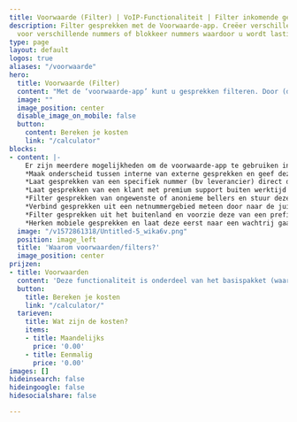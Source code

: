 ```yaml
---
title: Voorwaarde (Filter) | VoIP-Functionaliteit | Filter inkomende gesprekken
description: Filter gesprekken met de Voorwaarde-app. Creëer verschillende belroutes
  voor verschillende nummers of blokkeer nummers waardoor u wordt lastiggevallen.
type: page
layout: default
logos: true
aliases: "/voorwaarde"
hero:
  title: Voorwaarde (Filter)
  content: "Met de ‘voorwaarde-app’ kunt u gesprekken filteren. Door (delen van) het nummer te noteren kunt u aangeven hoe de telefooncentrale dit belletje afhandelt. Wordt u bijvoorbeeld lastig gevallen door een nummer? Vult dit nummer in als voorwaarde, met daarachter direct een voicemailbox."
  image: ""
  image_position: center
  disable_image_on_mobile: false
  button:
    content: Bereken je kosten
    link: "/calculator"
blocks:
- content: |-
    Er zijn meerdere mogelijkheden om de voorwaarde-app te gebruiken in uw belplan. Hieronder enkele voorbeelden:
    *Maak onderscheid tussen interne van externe gesprekken en geef deze een andere route of prefix.
    *Laat gesprekken van een specifiek nummer (bv leverancier) direct doorverbinden.
    *Laat gesprekken van een klant met premium support buiten werktijd doorverbinden naar een supportmedewerker (‘slagboom’).
    *Filter gesprekken van ongewenste of anonieme bellers en stuur deze naar de voicemail.
    *Verbind gesprekken uit een netnummergebied meteen door naar de juiste vestiging.
    *Filter gesprekken uit het buitenland en voorzie deze van een prefix (bv: Duitsland).
    *Herken mobiele gesprekken en laat deze eerst naar een wachtrij gaan en daarna naar een bepaalde afdeling.<br><br><a href="https://www.callvoip.nl/ondersteuning/simmpl-functionaliteiten/voorwaarde/" class="button">Hoe werkt het?</a>
  image: "/v1572861318/Untitled-5_wika6v.png"
  position: image_left
  title: 'Waarom voorwaarden/filters?'
  image_position: center
prijzen:
- title: Voorwaarden
  content: 'Deze functionaliteit is onderdeel van het basispakket (waar u €7,50 excl. BTW voor betaalt)'
  button:
    title: Bereken je kosten
    link: "/calculator/"
  tarieven:
    title: Wat zijn de kosten?
    items:
    - title: Maandelijks
      price: '0.00'
    - title: Eenmalig
      price: '0.00'
images: []
hideinsearch: false
hideingoogle: false
hidesocialshare: false

---
```

